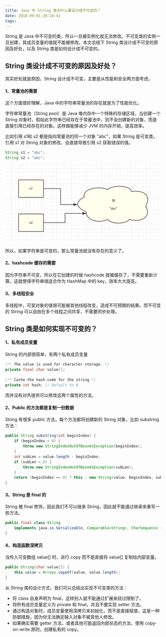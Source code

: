 ```yaml
---
title: Java 中 String 类为什么要设计成不可变的？
date: 2018-09-01 20:18:41
tags:
---
```


String 是 Java 中不可变的类，所以一旦被实例化就无法修改。不可变类的实例一旦创建，其成员变量的值就不能被修改。本文总结下 String 类设计成不可变的原因及好处，以及 String 类是如何设计成不可变的。

## String 类设计成不可变的原因及好处？

其实好处就是原因，String 设计成不可变，主要是从性能和安全两方面考虑。

#### 1、常量池的需要

这个方面很好理解，Java 中的字符串常量池的存在就是为了性能优化。

字符串常量池（String pool）是 Java 堆内存中一个特殊的存储区域，当创建一个 String 对象时，假如此字符串已经存在于常量池中，则不会创建新的对象，而是直接引用已经存在的对象。这样做能够减少 JVM 的内存开销，提高效率。

比如引用 s1和 s2 都是指向常量池的同一个对象 "abc"，如果 String 是可变类，引用 s1 对 String 对象的修改，会直接导致引用 s2 获取错误的值。

```java
String s1 = "abc";
String s2 = "abc";
```

![](https://raw.githubusercontent.com/zywudev/blog-source/master/image/string.png)

所以，如果字符串是可变的，那么常量池就没有存在的意义了。

#### 2、hashcode 缓存的需要

因为字符串不可变，所以在它创建的时候 hashcode 就被缓存了，不需要重新计算。这就使得字符串很适合作为 HashMap 中的 key，效率大大提高。

#### 3、多线程安全

多线程中，可变对象的值很可能被其他线程改变，造成不可预期的结果。而不可变的 String 可以自由在多个线程之间共享，不需要同步处理。

## String 类是如何实现不可变的？

#### 1、私有成员变量

String 的内部很简单，有两个私有成员变量

```java
/** The value is used for character storage. */
private final char value[];

/** Cache the hash code for the string */
private int hash; // Default to 0
```

而并没有对外提供可以修改这两个属性的方法。

#### 2、Public 的方法都是复制一份数据

String 有很多 public 方法，每个方法都将创建新的 String 对象，比如 substring 方法：

```java
public String substring(int beginIndex) {
    if (beginIndex < 0) {
        throw new StringIndexOutOfBoundsException(beginIndex);
    }
    int subLen = value.length - beginIndex;
    if (subLen < 0) {
        throw new StringIndexOutOfBoundsException(subLen);
    }
    return (beginIndex == 0) ? this : new String(value, beginIndex, subLen);
}
```

#### 3、String 是 final 的

String 被 final 修饰，因此我们不可以继承 String，因此就不能通过继承来重写一些方法。

```java
public final class String
    implements java.io.Serializable, Comparable<String>, CharSequence {
}
```

#### 4、构造函数深拷贝

当传入可变数组 value[] 时，进行 copy 而不是直接将 value[] 复制给内部变量。

```java
public String(char value[]) {
    this.value = Arrays.copyOf(value, value.length);
}
```

从 String 类的设计方式，我们可以总结出实现不可变类的方法：

- 将 class 自身声明为 final，这样别人就不能通过扩展来绕过限制了。
- 将所有成员变量定义为 private 和 final，并且不要实现 setter 方法。
- 通过构造对象时，成员变量使用深拷贝来初始化，而不是直接赋值，这是一种防御措施，因为你无法确定输入对象不被其他人修改。
- 如果确实需要 getter 方法，或者其他可能返回内部状态的方法，使用 copy-on-write 原则，创建私有的 copy。







